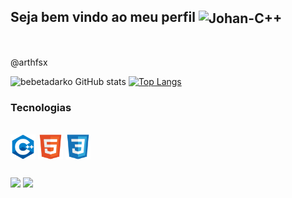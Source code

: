 ## Seja bem vindo ao meu perfil <img align="center" alt="Johan-C++" height="40" width="40" src="https://images.emojiterra.com/google/noto-emoji/animated-emoji/1f44b.gif">
<br>

@arthfsx

![bebetadarko GitHub stats](https://github-readme-stats.vercel.app/api?username=bebetadarko&show_icons=true&theme=radical)
[![Top Langs](https://github-readme-stats.vercel.app/api/top-langs/?username=bebetadarko)](https://github.com/anuraghazra/github-readme-stats)

### Tecnologias

<div style="display: inline_block"><br>
  <img align="center" alt="Bebeta-C++" height="40" width="40" src="https://github.com/octavio-oi/Language-Logo-List/blob/main/background%20transparent/small/C%2B%2B.png">
  <img align="center" alt="Bebeta-C++" height="40" width="40" src="https://raw.githubusercontent.com/devicons/devicon/master/icons/html5/html5-original.svg">
  <img align="center" alt="Bebeta-C++" height="40" width="40" src="https://raw.githubusercontent.com/devicons/devicon/master/icons/css3/css3-original.svg">
</div>

##

<div> 
  <a href="https://instagram.com/bebetadarko" target="_blank"><img src="https://img.shields.io/badge/-Instagram-%23E4405F?style=for-the-badge&logo=instagram&logoColor=white" target="_blank"></a> 
  <a href = "mailto:f.fantinati@ifsp.edu.br"><img src="https://img.shields.io/badge/-Gmail-%23333?style=for-the-badge&logo=gmail&logoColor=white" target="_blank"></a>

  
</div>
